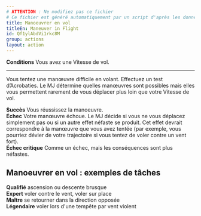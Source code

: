 ```yaml
---
# ATTENTION : Ne modifiez pas ce fichier
# Ce fichier est généré automatiquement par un script d'après les données du module Foundry VTT officiel et de sa traduction
title: Manoeuvrer en vol
titleEn: Maneuver in Flight
id: Qf1ylAbdVi1rkc8M
group: actions
layout: action
---
```

<p><span id="ctl00_MainContent_DetailedOutput"><strong>Conditions</strong> Vous avez une Vitesse de vol.</span></p><hr><p>Vous tentez une manœuvre difficile en volant. Effectuez un test d’Acrobaties. Le MJ détermine quelles manœuvres sont possibles mais elles vous permettent rarement de vous déplacer plus loin que votre Vitesse de vol.</p><p><strong>Succès</strong> Vous réussissez la manoeuvre.<br><strong>Échec</strong> Votre manœuvre échoue. Le MJ décide si vous ne vous déplacez simplement pas ou si un autre effet néfaste se produit. Cet effet devrait correspondre à la manœuvre que vous avez tentée (par exemple, vous pourriez dévier de votre trajectoire si vous tentez de voler contre un vent fort).<br><strong>Échec critique</strong> Comme un échec, mais les conséquences sont plus néfastes.</p><h2 class="title">Manoeuvrer en vol : exemples de tâches</h2><p><strong>Qualifié</strong> ascension ou descente brusque<br><strong>Expert</strong> voler contre le vent, voler sur place<br><strong>Maître</strong> se retourner dans la direction opposée<br><strong>Légendaire</strong> voler lors d'une tempête par vent violent</p>
